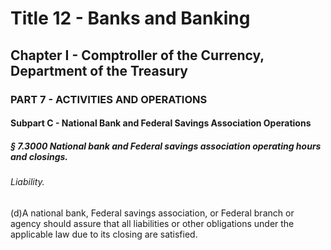 
# Title 12 - Banks and Banking
## Chapter I - Comptroller of the Currency, Department of the Treasury
### PART 7 - ACTIVITIES AND OPERATIONS
#### Subpart C - National Bank and Federal Savings Association Operations
##### § 7.3000 National bank and Federal savings association operating hours and closings.
###### Liability.

(d)A national bank, Federal savings association, or Federal branch or agency should assure that all liabilities or other obligations under the applicable law due to its closing are satisfied.
